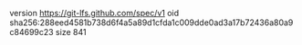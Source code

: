 version https://git-lfs.github.com/spec/v1
oid sha256:288eed4581b738d6f4a5a89d1cfda1c009dde0ad3a17b72436a80a9c84699c23
size 841
